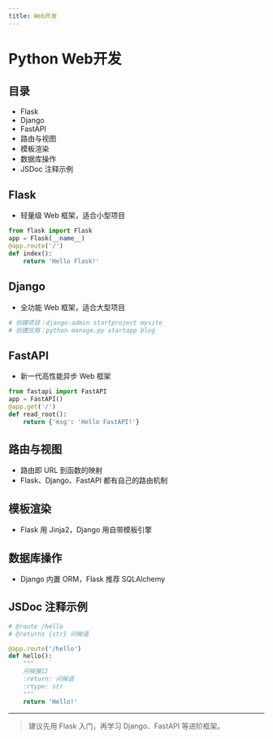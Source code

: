 ```yaml
---
title: Web开发
---
```


# Python Web开发

## 目录
- Flask
- Django
- FastAPI
- 路由与视图
- 模板渲染
- 数据库操作
- JSDoc 注释示例

## Flask
- 轻量级 Web 框架，适合小型项目
```python
from flask import Flask
app = Flask(__name__)
@app.route('/')
def index():
    return 'Hello Flask!'
```

## Django
- 全功能 Web 框架，适合大型项目
```python
# 创建项目：django-admin startproject mysite
# 创建应用：python manage.py startapp blog
```

## FastAPI
- 新一代高性能异步 Web 框架
```python
from fastapi import FastAPI
app = FastAPI()
@app.get('/')
def read_root():
    return {'msg': 'Hello FastAPI!'}
```

## 路由与视图
- 路由即 URL 到函数的映射
- Flask、Django、FastAPI 都有自己的路由机制

## 模板渲染
- Flask 用 Jinja2，Django 用自带模板引擎

## 数据库操作
- Django 内置 ORM，Flask 推荐 SQLAlchemy

## JSDoc 注释示例
```python
# @route /hello
# @returns {str} 问候语

@app.route('/hello')
def hello():
    """
    问候接口
    :return: 问候语
    :rtype: str
    """
    return 'Hello!'
```

---

> 建议先用 Flask 入门，再学习 Django、FastAPI 等进阶框架。 